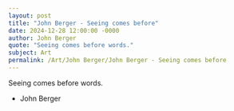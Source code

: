 ```yaml
---
layout: post
title: "John Berger - Seeing comes before"
date: 2024-12-28 12:00:00 -0000
author: John Berger
quote: "Seeing comes before words."
subject: Art
permalink: /Art/John Berger/John Berger - Seeing comes before
---
```


Seeing comes before words.

- John Berger
